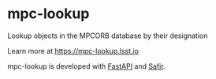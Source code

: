 # mpc-lookup

Lookup objects in the MPCORB database by their designation

Learn more at https://mpc-lookup.lsst.io

mpc-lookup is developed with [FastAPI](https://fastapi.tiangolo.com) and [Safir](https://safir.lsst.io).
